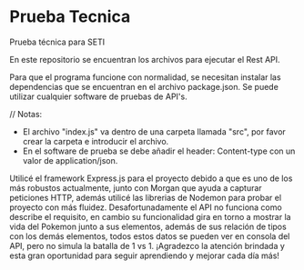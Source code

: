 # Prueba Tecnica
Prueba técnica para SETI

En este repositorio se encuentran los archivos para ejecutar el Rest API.

Para que el programa funcione con normalidad, se necesitan instalar las dependencias que se encuentran en el archivo package.json. Se puede utilizar cualquier software de pruebas de API's.

// Notas: 
- El archivo "index.js" va dentro de una carpeta llamada "src", por favor crear la carpeta e introducir el archivo.
- En el software de prueba se debe añadir el header: Content-type con un valor de application/json.

Utilicé el framework Express.js para el proyecto debido a que es uno de los más robustos actualmente, junto con Morgan que ayuda a capturar peticiones HTTP, además utilicé las librerias de Nodemon para probar el proyecto con más fluidez. Desafortunadamente el API no funciona como describe el requisito, en cambio su funcionalidad gira en torno a mostrar la vida del Pokemon junto a sus elementos, además de sus relación de tipos con los demás elementos, todos estos datos se pueden ver en consola del API, pero no simula la batalla de 1 vs 1. ¡Agradezco la atención brindada y esta gran oportunidad para seguir aprendiendo y mejorar cada día más! 
